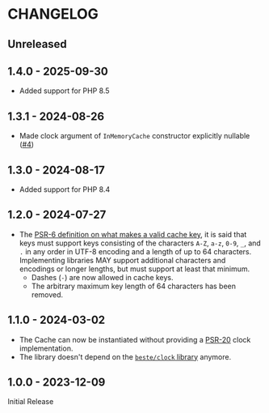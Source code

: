 # CHANGELOG

## Unreleased

## 1.4.0 - 2025-09-30

* Added support for PHP 8.5

## 1.3.1 - 2024-08-26

* Made clock argument of `InMemoryCache` constructor explicitly nullable
  ([#4](https://github.com/beste/in-memory-cache-php/pull/4))

## 1.3.0 - 2024-08-17

* Added support for PHP 8.4

## 1.2.0 - 2024-07-27

* The [PSR-6 definition on what makes a valid cache key](https://www.php-fig.org/psr/psr-6/#definitions), it is said that
  keys must support keys consisting of the characters `A-Z`, `a-z`, `0-9`, `_`, and `.` in any order in UTF-8
  encoding and a length of up to 64 characters. Implementing libraries MAY support additional characters and encodings
  or longer lengths, but must support at least that minimum.
  * Dashes (`-`) are now allowed in cache keys.
  * The arbitrary maximum key length of 64 characters has been removed.


## 1.1.0 - 2024-03-02

* The Cache can now be instantiated without providing a [PSR-20](https://www.php-fig.org/psr/psr-20/) clock implementation.
* The library doesn't depend on the [`beste/clock` library](https://github.com/beste/clock) anymore.

## 1.0.0 - 2023-12-09

Initial Release
